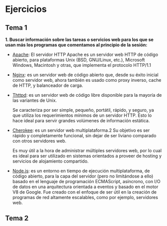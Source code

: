 ﻿<H1>Ejercicios</H1>

<H2>Tema 1</H2>
<b>1. Buscar información sobre las tareas o servicios web para los que se usan más los programas que comentamos al
principio de la sesión:</b>

- <u>Apache</u>: El servidor HTTP Apache es un servidor web HTTP de código abierto, para plataformas Unix (BSD, GNU/Linux, etc.), Microsoft Windows, Macintosh y otras, que implementa el protocolo HTTP/1.1

- <u>Nginx</u>: es un servidor web de código abierto que, desde su éxito inicial como servidor web, ahora también es usado como proxy inverso, cache de HTTP, y balanceador de carga.

- <u>Thttpd</u>: es un servidor web de código libre disponible para la mayoría de las variantes de Unix.

    Se caracteriza por ser simple, pequeño, portátil, rápido, y seguro, ya que utiliza los requerimientos mínimos de un servidor HTTP. Esto lo hace ideal para servir grandes volúmenes de información estática.

- <u>Cherokee</u>: es un servidor web multiplataforma.2​ Su objetivo es ser rápido y completamente funcional, sin dejar de ser liviano comparado con otros servidores web.

    Es muy útil a la hora de administrar múltiples servidores web, por lo cual es ideal para ser utilizado en sistemas orientados a proveer de hosting y servicios de alojamiento compartido.

- <u>Node.js</u>: es un entorno en tiempo de ejecución multiplataforma, de código abierto, para la capa del servidor (pero no limitándose a ello) basado en el lenguaje de programación ECMAScript, asíncrono, con I/O de datos en una arquitectura orientada a eventos y basado en el motor V8 de Google. Fue creado con el enfoque de ser útil en la creación de programas de red altamente escalables, como por ejemplo, servidores web.


<H2>Tema 2</H2>
